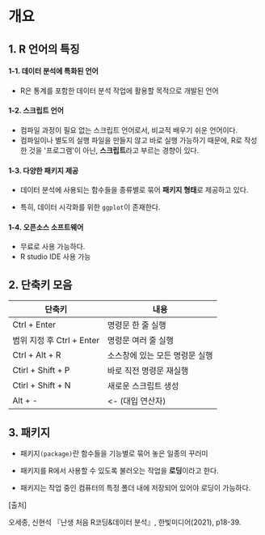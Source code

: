 # 개요

## 1. R 언어의 특징

#### 1-1. 데이터 분석에 특화된 언어

- R은 통계를 포함한 데이터 분석 작업에 활용할 목적으로 개발된 언어

  

#### 1-2. 스크립트 언어

- 컴파일 과정이 필요 없는 스크립트 언어로서, 비교적 배우기 쉬운 언어이다.
- 컴파일이나 별도의 실행 파일을 만들지 않고 바로 실행 가능하기 때문에, R로 작성한 것을 '프로그램'이 아닌, **스크립트**라고 부르는 경향이 있다.



#### 1-3. 다양한 패키지 제공

- 데이터 분석에 사용되는 함수들을 종류별로 묶어 **패키지 형태**로 제공하고 있다.

- 특히, 데이터 시각화를 위한 `ggplot`이 존재한다.



#### 1-4. 오픈소스 소프트웨어

- 무료로 사용 가능하다.
- R studio IDE 사용 가능



## 2. 단축키 모음

| 단축키                    | 내용                           |
| ------------------------- | ------------------------------ |
| Ctrl + Enter              | 명령문 한 줄 실행              |
| 범위 지정 후 Ctrl + Enter | 명령문 여러 줄 실행            |
| Ctrl + Alt + R            | 소스창에 있는 모든 명령문 실행 |
| Ctirl + Shift + P         | 바로 직전 명령문 재실행        |
| Ctirl + Shift + N         | 새로운 스크립트 생성           |
| Alt + -                   | <- (대입 연산자)               |



## 3. 패키지

- 패키지`(package)`란 함수들을 기능별로 묶어 놓은 일종의 꾸러미

- 패키지를 R에서 사용할 수 있도록 불러오는 작업을 **로딩**이라고 한다.

- 패키지는 작업 중인 컴퓨터의 특정 폴더 내에 저장되어 있어야 로딩이 가능하다.

  

[출처]<br/>

오세종, 신현석 『난생 처음 R코딩&데이터 분석』, 한빛미디어(2021), p18-39.